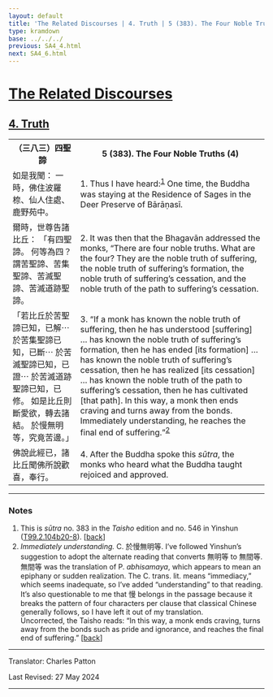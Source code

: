 ```yaml
---
layout: default
title: 'The Related Discourses | 4. Truth | 5 (383). The Four Noble Truths (4)'
type: kramdown
base: ../../../
previous: SA4_4.html
next: SA4_6.html
---
```


<h1><a href='(../index.html)'>The Related Discourses</a></h1>
<h2><a href='index.html'>4. Truth</a></h2>

<table class="trans">
  <th class='ch'>（三八三）四聖諦</th>
  <th class='en'>5 (383). The Four Noble Truths (4)</th>
  <tr>
    <td title='t125.2.104b20'>如是我聞： 一時，佛住波羅㮈、仙人住處、鹿野苑中。</td>
    <td id='p1'>1. Thus I have heard:<sup id="ref1"><a href="#n1">1</a></sup> One time, the Buddha was staying at the Residence of Sages in the Deer Preserve of Bārāṇasī.</td>
  </tr>
  <tr>
    <td title='t125.2.104b21'>爾時，世尊告諸比丘： 「有四聖諦。 何等為四？ 謂苦聖諦、苦集聖諦、苦滅聖諦、苦滅道跡聖諦。</td>
    <td id='p2'>2. It was then that the Bhagavān addressed the monks, “There are four noble truths. What are the four? They are the noble truth of suffering, the noble truth of suffering’s formation, the noble truth of suffering’s cessation, and the noble truth of the path to suffering’s cessation.</td>
  </tr>
  <tr>
    <td title='t125.2.104b23'>「若比丘於苦聖諦已知，已解⋯ 於苦集聖諦已知，已斷⋯ 於苦滅聖諦已知，已證⋯ 於苦滅道跡聖諦已知，已修。 如是比丘則斷愛欲，轉去諸結。 於慢無明等，究竟苦邊。」</td>
    <td id='p3'>3. “If a monk has known the noble truth of suffering, then he has understood [suffering] … has known the noble truth of suffering’s formation, then he has ended [its formation] … has known the noble truth of suffering’s cessation, then he has realized [its cessation] … has known the noble truth of the path to suffering’s cessation, then he has cultivated [that path]. In this way, a monk then ends craving and turns away from the bonds. Immediately understanding, he reaches the final end of suffering.”<sup id="ref2"><a href="#n2">2</a></sup></td>
  </tr>
  <tr>
    <td title='t125.2.104b27'>佛說此經已，諸比丘聞佛所說歡喜，奉行。</td>
    <td id='p4'>4. After the Buddha spoke this <em>sūtra</em>, the monks who heard what the Buddha taught rejoiced and approved.</td>
  </tr>
</table>

<hr/>

<h3 id="notes">Notes</h3>

<ol>
<li id="n1">This is <em>sūtra</em> no. 383 in the <cite>Taisho</cite> edition and no. 546 in Yinshun (<a href="https://cbetaonline.dila.edu.tw/zh/T02n0099_p0104b20" target="_blank">T99.2.104b20-8</a>). [<a href="#ref1">back</a>]</li>
<li id="n2"><em>Immediately understanding.</em> C. 於慢無明等. I’ve followed Yinshun’s suggestion to adopt the alternate reading that converts 無明等 to 無間等. 無間等 was the translation of P. <em>abhisamaya</em>, which appears to mean an epiphany or sudden realization. The C. trans. lit. means “immediacy,” which seems inadequate, so I’ve added “understanding” to that reading. It’s also questionable to me that 慢 belongs in the passage because it breaks the pattern of four characters per clause that classical Chinese generally follows, so I have left it out of my translation.<br/>
Uncorrected, the Taisho reads: “In this way, a monk ends craving, turns away from the bonds such as pride and ignorance, and reaches the final end of suffering.” [<a href="#ref2">back</a>]</li>
</ol>
<hr/>

<p class="translator">Translator: Charles Patton</p>
<p class='revised'>Last Revised: 27 May 2024</p>

<hr/>
